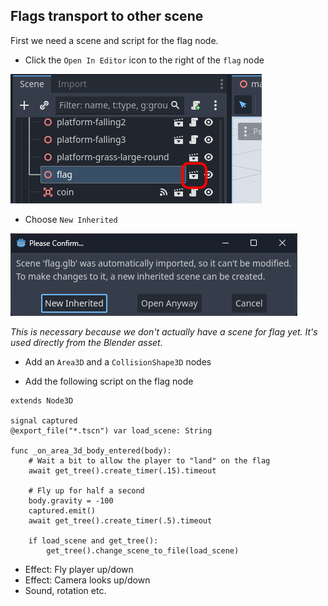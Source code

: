 ## Flags transport to other scene

First we need a scene and script for the flag node.

* Click the `Open In Editor` icon to the right of the `flag` node

![Open in editor](quick_start_3d_platformer_2/flag_open_in_editor.png)

* Choose `New Inherited`

![New Inherited](quick_start_3d_platformer_2/new_inherited.png)

_This is necessary because we don't actually have a scene for flag yet. It's used directly from the Blender asset._

* Add an `Area3D` and a `CollisionShape3D` nodes

* Add the following script on the flag node
```gdscript
extends Node3D

signal captured
@export_file("*.tscn") var load_scene: String

func _on_area_3d_body_entered(body):
	# Wait a bit to allow the player to "land" on the flag
	await get_tree().create_timer(.15).timeout

	# Fly up for half a second
	body.gravity = -100
	captured.emit()
	await get_tree().create_timer(.5).timeout

	if load_scene and get_tree():
		get_tree().change_scene_to_file(load_scene)
```

* Effect: Fly player up/down
* Effect: Camera looks up/down
* Sound, rotation etc.
